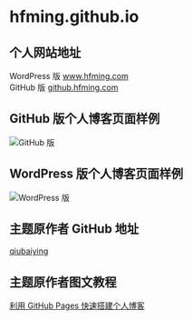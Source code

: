 # hfming.github.io

## 个人网站地址
<div> WordPress 版 <a href="www.hfming.com">www.hfming.com</a></div>
<div> GitHub 版 <a href="github.hfming.com">github.hfming.com </a></div>

## GitHub 版个人博客页面样例
![GitHub 版](https://hfm-wp.oss-cn-hangzhou.aliyuncs.com/%E5%85%B6%E4%BB%96/github%20%E5%8D%9A%E5%AE%A2%E4%B8%BB%E9%A1%B5%E6%88%AA%E5%9B%BE.png)

## WordPress 版个人博客页面样例
![WordPress 版](https://hfm-wp.oss-cn-hangzhou.aliyuncs.com/%E5%85%B6%E4%BB%96/wordpress%20%E5%8D%9A%E5%AE%A2%E6%88%AA%E5%9B%BE.png)

## 主题原作者 GitHub 地址
[qiubaiying](https://github.com/qiubaiying/qiubaiying.github.io)

## 主题原作者图文教程
[利用 GitHub Pages 快速搭建个人博客](https://www.jianshu.com/p/e68fba58f75c)
